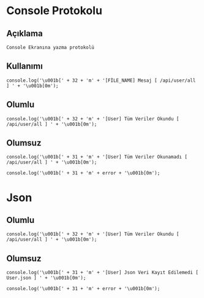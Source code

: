 
# Console Protokolu

## Açıklama
 
 ```
Console Ekranına yazma protokolü
 ```
 
## Kullanımı
 
 ```
console.log('\u001b[' + 32 + 'm' + '[FİLE_NAME] Mesaj [ /api/user/all ] ' + '\u001b[0m');
 ```
 
## Olumlu
 
 ```
console.log('\u001b[' + 32 + 'm' + '[User] Tüm Veriler Okundu [ /api/user/all ] ' + '\u001b[0m');
 ```

## Olumsuz
 
 ```
console.log('\u001b[' + 31 + 'm' + '[User] Tüm Veriler Okunamadı [ /api/user/all ] ' + '\u001b[0m');
 ```
 ```
console.log('\u001b[' + 31 + 'm' + error + '\u001b[0m');
 ```

# Json

## Olumlu
 ```
console.log('\u001b[' + 32 + 'm' + '[User] Tüm Veriler Okundu [ /api/user/all ] ' + '\u001b[0m');
 ```
 
 
## Olumsuz
 
 ```
console.log('\u001b[' + 31 + 'm' + '[User] Json Veri Kayıt Edilemedi [ User.json ] ' + '\u001b[0m');	
 ```
 ```
console.log('\u001b[' + 31 + 'm' + error + '\u001b[0m');
 ```
